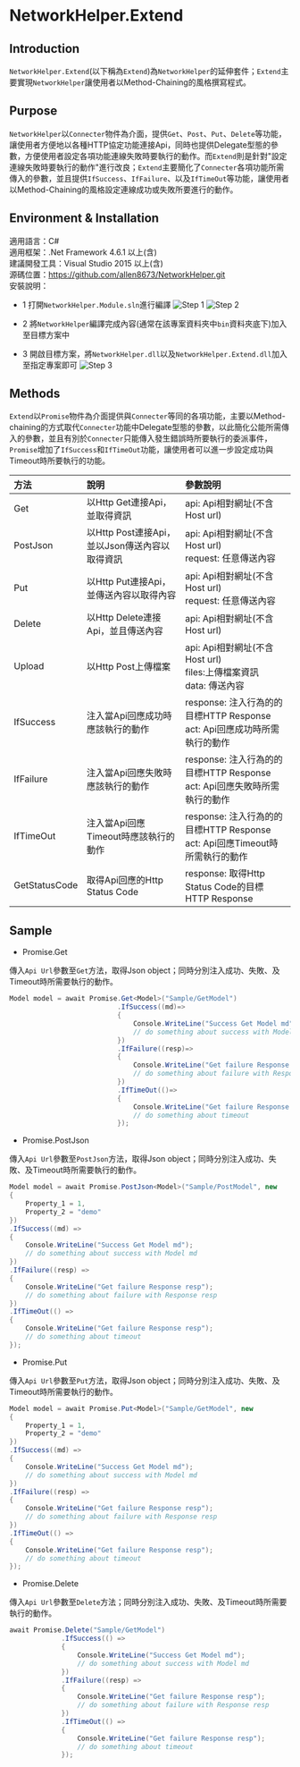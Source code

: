 # NetworkHelper.Extend
## Introduction
`NetworkHelper.Extend`(以下稱為`Extend`)為`NetworkHelper`的延伸套件；`Extend`主要實現`NetworkHelper`讓使用者以Method-Chaining的風格撰寫程式。
## Purpose
`NetworkHelper`以`Connecter`物件為介面，提供`Get`、`Post`、`Put`、`Delete`等功能，讓使用者方便地以各種HTTP協定功能連接Api，同時也提供Delegate型態的參數，方便使用者設定各項功能連線失敗時要執行的動作。而`Extend`則是針對"設定連線失敗時要執行的動作"進行改良；`Extend`主要簡化了`Connecter`各項功能所需傳入的參數，並且提供`IfSuccess`、`IfFailure`、以及`IfTimeOut`等功能，讓使用者以Method-Chaining的風格設定連線成功或失敗所要進行的動作。
## Environment & Installation
適用語言：C#  
適用框架：.Net Framework 4.6.1 以上(含)  
建議開發工具：Visual Studio 2015 以上(含)  
源碼位置：https://github.com/allen8673/NetworkHelper.git  
安裝說明：  
- 1 打開`NetworkHelper.Module.sln`進行編譯
![Step 1](Doc/Install_1.png )
![Step 2](Doc/Install_2.png )

- 2 將`NetworkHelper`編譯完成內容(通常在該專案資料夾中`bin`資料夾底下)加入至目標方案中
- 3 開啟目標方案，將`NetworkHelper.dll`以及`NetworkHelper.Extend.dll`加入至指定專案即可
![Step 3](Doc/Install_3.png )

## Methods
`Extend`以`Promise`物件為介面提供與`Connecter`等同的各項功能，主要以Method-chaining的方式取代`Connecter`功能中Delegate型態的參數，以此簡化公能所需傳入的參數，並且有別於`Connecter`只能傳入發生錯誤時所要執行的委派事件，`Promise`增加了`IfSuccess`和`IfTimeOut`功能，讓使用者可以進一步設定成功與Timeout時所要執行的功能。

|方法|說明|參數說明|
|:-|:-|:-|
|Get|以Http Get連接Api，並取得資訊|api: Api相對網址(不含Host url)<br>|
|PostJson|以Http Post連接Api，並以Json傳送內容以取得資訊|api: Api相對網址(不含Host url)<br>request: 任意傳送內容<br>|
|Put|以Http Put連接Api，並傳送內容以取得內容|api: Api相對網址(不含Host url)<br>request: 任意傳送內容<br>|
|Delete|以Http Delete連接Api，並且傳送內容|api: Api相對網址(不含Host url)<br>|
|Upload|以Http Post上傳檔案|api: Api相對網址(不含Host url)<br> files:上傳檔案資訊<br> data: 傳送內容<br>|
|IfSuccess|注入當Api回應成功時應該執行的動作|response: 注入行為的的目標HTTP Response<br>act: Api回應成功時所需執行的動作<br>|
|IfFailure|注入當Api回應失敗時應該執行的動作|response: 注入行為的的目標HTTP Response<br>act: Api回應失敗時所需執行的動作<br>|
|IfTimeOut|注入當Api回應Timeout時應該執行的動作|response: 注入行為的的目標HTTP Response<br>act: Api回應Timeout時所需執行的動作<br>|
|GetStatusCode|取得Api回應的Http Status Code|response: 取得Http Status Code的目標HTTP Response|

## Sample
+ Promise.Get

傳入`Api Url`參數至`Get`方法，取得Json object；同時分別注入成功、失敗、及Timeout時所需要執行的動作。
```csharp
Model model = await Promise.Get<Model>("Sample/GetModel")
                           .IfSuccess((md)=>
                           {
                               Console.WriteLine("Success Get Model md");
                               // do something about success with Model md
                           })
                           .IfFailure((resp)=>
                           {
                               Console.WriteLine("Get failure Response resp");
                               // do something about failure with Response resp
                           })
                           .IfTimeOut(()=> 
                           {
                               Console.WriteLine("Get failure Response resp");
                               // do something about timeout 
                           });
```

+ Promise.PostJson

傳入`Api Url`參數至`PostJson`方法，取得Json object；同時分別注入成功、失敗、及Timeout時所需要執行的動作。
```csharp
Model model = await Promise.PostJson<Model>("Sample/PostModel", new
{
    Property_1 = 1,
    Property_2 = "demo"
})
.IfSuccess((md) =>
{
    Console.WriteLine("Success Get Model md");
    // do something about success with Model md
})
.IfFailure((resp) =>
{
    Console.WriteLine("Get failure Response resp");
    // do something about failure with Response resp
})
.IfTimeOut(() =>
{
    Console.WriteLine("Get failure Response resp");
    // do something about timeout 
});
```

+ Promise.Put

傳入`Api Url`參數至`Put`方法，取得Json object；同時分別注入成功、失敗、及Timeout時所需要執行的動作。
```csharp
Model model = await Promise.Put<Model>("Sample/GetModel", new
{
    Property_1 = 1,
    Property_2 = "demo"
})
.IfSuccess((md) =>
{
    Console.WriteLine("Success Get Model md");
    // do something about success with Model md
})
.IfFailure((resp) =>
{
    Console.WriteLine("Get failure Response resp");
    // do something about failure with Response resp
})
.IfTimeOut(() =>
{
    Console.WriteLine("Get failure Response resp");
    // do something about timeout 
});
```

+ Promise.Delete

傳入`Api Url`參數至`Delete`方法；同時分別注入成功、失敗、及Timeout時所需要執行的動作。
```csharp
await Promise.Delete("Sample/GetModel")
             .IfSuccess(() =>
             {
                 Console.WriteLine("Success Get Model md");
                 // do something about success with Model md
             })
             .IfFailure((resp) =>
             {
                 Console.WriteLine("Get failure Response resp");
                 // do something about failure with Response resp
             })
             .IfTimeOut(() =>
             {
                 Console.WriteLine("Get failure Response resp");
                 // do something about timeout 
             });
```